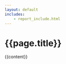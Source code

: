 ```yaml
---
layout: default
includes:
    - report_include.html
---
```

<h1>{{page.title}}</h1>
{{content}}
<script>
    // var myChart = new Chart();
</script>
